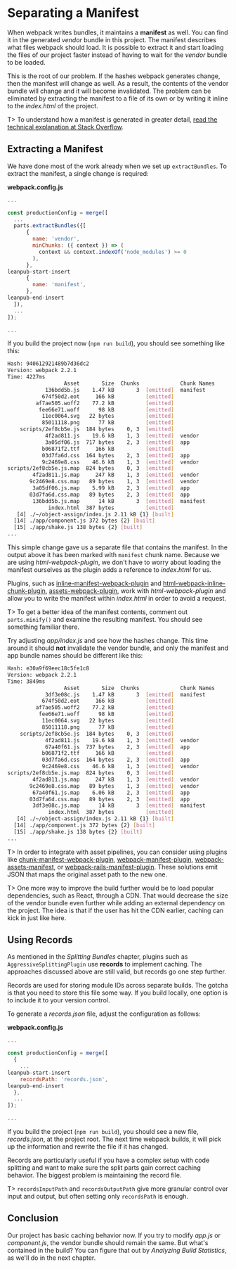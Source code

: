 # Separating a Manifest

When webpack writes bundles, it maintains a **manifest** as well. You can find it in the generated *vendor* bundle in this project. The manifest describes what files webpack should load. It is possible to extract it and start loading the files of our project faster instead of having to wait for the *vendor* bundle to be loaded.

This is the root of our problem. If the hashes webpack generates change, then the manifest will change as well. As a result, the contents of the vendor bundle will change and it will become invalidated. The problem can be eliminated by extracting the manifest to a file of its own or by writing it inline to the *index.html* of the project.

T> To understand how a manifest is generated in greater detail, [read the technical explanation at Stack Overflow](https://stackoverflow.com/questions/39548175/can-someone-explain-webpacks-commonschunkplugin/39600793).

## Extracting a Manifest

We have done most of the work already when we set up `extractBundles`. To extract the manifest, a single change is required:

**webpack.config.js**

```javascript
...

const productionConfig = merge([
  ...
  parts.extractBundles({[
      {
        name: 'vendor',
        minChunks: ({ context }) => (
          context && context.indexOf('node_modules') >= 0
        ),
      },
leanpub-start-insert
      {
        name: 'manifest',
      },
leanpub-end-insert
  ]),
  ...
]);

...
```

If you build the project now (`npm run build`), you should see something like this:

```bash
Hash: 940612921489b7d36dc2
Version: webpack 2.2.1
Time: 4227ms
                  Asset       Size  Chunks             Chunk Names
            136bdd5b.js    1.47 kB       3  [emitted]  manifest
           674f50d2.eot     166 kB          [emitted]
         af7ae505.woff2    77.2 kB          [emitted]
          fee66e71.woff      98 kB          [emitted]
           11ec0064.svg   22 bytes          [emitted]
           85011118.png      77 kB          [emitted]
    scripts/2ef8cb5e.js  184 bytes    0, 3  [emitted]
            4f2ad811.js    19.6 kB    1, 3  [emitted]  vendor
            3a05df06.js  717 bytes    2, 3  [emitted]  app
           b06871f2.ttf     166 kB          [emitted]
           03d7fa6d.css  164 bytes    2, 3  [emitted]  app
           9c2469e8.css    46.6 kB    1, 3  [emitted]  vendor
scripts/2ef8cb5e.js.map  824 bytes    0, 3  [emitted]
        4f2ad811.js.map     247 kB    1, 3  [emitted]  vendor
       9c2469e8.css.map   89 bytes    1, 3  [emitted]  vendor
        3a05df06.js.map    5.99 kB    2, 3  [emitted]  app
       03d7fa6d.css.map   89 bytes    2, 3  [emitted]  app
        136bdd5b.js.map      14 kB       3  [emitted]  manifest
             index.html  387 bytes          [emitted]
   [4] ./~/object-assign/index.js 2.11 kB {1} [built]
  [14] ./app/component.js 372 bytes {2} [built]
  [15] ./app/shake.js 138 bytes {2} [built]
...
```

This simple change gave us a separate file that contains the manifest. In the output above it has been marked with `manifest` chunk name. Because we are using *html-webpack-plugin*, we don't have to worry about loading the manifest ourselves as the plugin adds a reference to *index.html* for us.

Plugins, such as [inline-manifest-webpack-plugin](https://www.npmjs.com/package/inline-manifest-webpack-plugin) and [html-webpack-inline-chunk-plugin](https://www.npmjs.com/package/html-webpack-inline-chunk-plugin), [assets-webpack-plugin](https://www.npmjs.com/package/assets-webpack-plugin), work with *html-webpack-plugin* and allow you to write the manifest within *index.html* in order to avoid a request.

T> To get a better idea of the manifest contents, comment out `parts.minify()` and examine the resulting manifest. You should see something familiar there.

Try adjusting *app/index.js* and see how the hashes change. This time around it should **not** invalidate the vendor bundle, and only the manifest and app bundle names should be different like this:

```bash
Hash: e30a9f69eec18c5fe1c8
Version: webpack 2.2.1
Time: 3849ms
                  Asset       Size  Chunks             Chunk Names
            3df3e08c.js    1.47 kB       3  [emitted]  manifest
           674f50d2.eot     166 kB          [emitted]
         af7ae505.woff2    77.2 kB          [emitted]
          fee66e71.woff      98 kB          [emitted]
           11ec0064.svg   22 bytes          [emitted]
           85011118.png      77 kB          [emitted]
    scripts/2ef8cb5e.js  184 bytes    0, 3  [emitted]
            4f2ad811.js    19.6 kB    1, 3  [emitted]  vendor
            67a40f61.js  737 bytes    2, 3  [emitted]  app
           b06871f2.ttf     166 kB          [emitted]
           03d7fa6d.css  164 bytes    2, 3  [emitted]  app
           9c2469e8.css    46.6 kB    1, 3  [emitted]  vendor
scripts/2ef8cb5e.js.map  824 bytes    0, 3  [emitted]
        4f2ad811.js.map     247 kB    1, 3  [emitted]  vendor
       9c2469e8.css.map   89 bytes    1, 3  [emitted]  vendor
        67a40f61.js.map    6.06 kB    2, 3  [emitted]  app
       03d7fa6d.css.map   89 bytes    2, 3  [emitted]  app
        3df3e08c.js.map      14 kB       3  [emitted]  manifest
             index.html  387 bytes          [emitted]
   [4] ./~/object-assign/index.js 2.11 kB {1} [built]
  [14] ./app/component.js 372 bytes {2} [built]
  [15] ./app/shake.js 138 bytes {2} [built]
...
```

T> In order to integrate with asset pipelines, you can consider using plugins like [chunk-manifest-webpack-plugin](https://www.npmjs.com/package/chunk-manifest-webpack-plugin), [webpack-manifest-plugin](https://www.npmjs.com/package/webpack-manifest-plugin), [webpack-assets-manifest](https://www.npmjs.com/package/webpack-assets-manifest), or [webpack-rails-manifest-plugin](https://www.npmjs.com/package/webpack-rails-manifest-plugin). These solutions emit JSON that maps the original asset path to the new one.

T> One more way to improve the build further would be to load popular dependencies, such as React, through a CDN. That would decrease the size of the vendor bundle even further while adding an external dependency on the project. The idea is that if the user has hit the CDN earlier, caching can kick in just like here.

## Using Records

As mentioned in the *Splitting Bundles* chapter, plugins such as `AggressiveSplittingPlugin` use **records** to implement caching. The approaches discussed above are still valid, but records go one step further.

Records are used for storing module IDs across separate builds. The gotcha is that you need to store this file some way. If you build locally, one option is to include it to your version control.

To generate a *records.json* file, adjust the configuration as follows:

**webpack.config.js**

```javascript
...

const productionConfig = merge([
  {
    ...
leanpub-start-insert
    recordsPath: 'records.json',
leanpub-end-insert
  },
  ...
]);

...
```

If you build the project (`npm run build`), you should see a new file, *records.json*, at the project root. The next time webpack builds, it will pick up the information and rewrite the file if it has changed.

Records are particularly useful if you have a complex setup with code splitting and want to make sure the split parts gain correct caching behavior. The biggest problem is maintaining the record file.

T> `recordsInputPath` and `recordsOutputPath` give more granular control over input and output, but often setting only `recordsPath` is enough.

## Conclusion

Our project has basic caching behavior now. If you try to modify *app.js* or *component.js*, the vendor bundle should remain the same. But what's contained in the build? You can figure that out by *Analyzing Build Statistics*, as we'll do in the next chapter.
